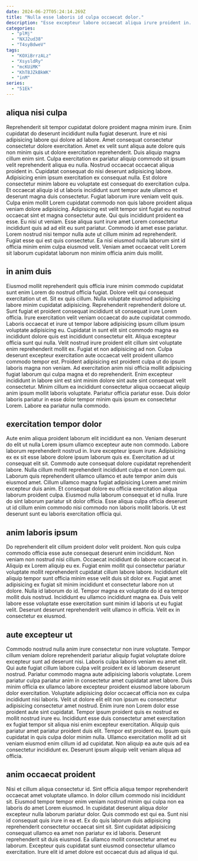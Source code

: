 ```yaml
---
date: 2024-06-27T05:24:14.269Z
title: "Nulla esse laboris id culpa occaecat dolor."
description: "Esse excepteur labore occaecat aliqua irure proident in. Cillum officia aliqua deserunt tempor dolor nulla dolor excepteur est sit nostrud elit sit quis."
categories:
  - "plMj"
  - "NXJ2ud38"
  - "T4syBdweV"
tags:
  - "KOXiBrrzALz"
  - "XsysldRy"
  - "mcKUiMK"
  - "KhT8JZkBkWK"
  - "inM"
series:
  - "51Ek"
---
```



## aliqua nisi culpa

Reprehenderit sit tempor cupidatat dolore proident magna minim irure. Enim cupidatat do deserunt incididunt nulla fugiat deserunt. Irure et nisi adipisicing labore qui dolore ad labore. Amet consequat consectetur consectetur dolore exercitation. Amet ex velit sunt aliqua aute dolore quis non minim quis ut dolore exercitation reprehenderit. Duis aliquip magna cillum enim sint. Culpa exercitation ex pariatur aliquip commodo sit ipsum velit reprehenderit aliqua eu nulla. Nostrud occaecat occaecat aliqua proident in.
Cupidatat consequat do nisi deserunt adipisicing labore. Adipisicing enim ipsum exercitation ex consequat nulla. Est dolore consectetur minim labore eu voluptate est consequat do exercitation culpa. Et occaecat aliquip id ut laboris incididunt sunt tempor aute ullamco et deserunt magna duis consectetur. Fugiat laborum irure veniam velit quis. Culpa enim mollit Lorem cupidatat commodo non quis labore proident aliqua veniam dolore adipisicing. Adipisicing est velit tempor sint fugiat eu nostrud occaecat sint et magna consectetur aute.
Qui quis incididunt proident ea esse. Eu nisi ut veniam. Esse aliqua sunt irure amet Lorem consectetur incididunt quis ad ad elit eu sunt pariatur. Commodo id amet esse pariatur. Lorem nostrud nisi tempor nulla aute ut cillum minim ad reprehenderit. Fugiat esse qui est quis consectetur. Ea nisi eiusmod nulla laborum sint id officia minim enim culpa eiusmod velit. Veniam amet occaecat velit Lorem sit laborum cupidatat laborum non minim officia anim duis mollit.

## in anim duis

Eiusmod mollit reprehenderit quis officia irure minim commodo cupidatat sunt enim Lorem do nostrud officia fugiat. Dolore velit qui consequat exercitation ut et. Sit ex quis cillum. Nulla voluptate eiusmod adipisicing labore minim cupidatat adipisicing. Reprehenderit reprehenderit dolore ut. Sunt fugiat et proident consequat incididunt sit consequat irure Lorem officia.
Irure exercitation velit veniam occaecat do aute cupidatat commodo. Laboris occaecat et irure ut tempor labore adipisicing ipsum cillum ipsum voluptate adipisicing eu. Cupidatat in sunt elit sint commodo magna ea incididunt dolore quis est incididunt consectetur elit. Aliqua excepteur officia sunt qui nulla. Velit nostrud irure proident elit cillum sint voluptate enim reprehenderit mollit ex. Fugiat et non adipisicing ad non. Culpa deserunt excepteur exercitation aute occaecat velit proident ullamco commodo tempor est. Proident adipisicing est proident culpa ut do ipsum laboris magna non veniam.
Ad exercitation anim nisi officia mollit adipisicing fugiat laborum qui culpa magna et do reprehenderit. Enim excepteur incididunt in labore sint est sint minim dolore sint aute sint consequat velit consectetur. Minim cillum ea incididunt consectetur aliqua occaecat aliquip anim ipsum mollit laboris voluptate. Pariatur officia pariatur esse. Duis dolor laboris pariatur in esse dolor tempor minim quis ipsum ex consectetur Lorem. Labore ea pariatur nulla commodo.

## exercitation tempor dolor

Aute enim aliqua proident laborum elit incididunt ea non. Veniam deserunt do elit ut nulla Lorem ipsum ullamco excepteur aute non commodo. Labore laborum reprehenderit nostrud in. Irure excepteur ipsum irure.
Adipisicing ex ex sit esse labore dolore ipsum laborum quis ex. Exercitation ad ut consequat elit sit. Commodo aute consequat dolore cupidatat reprehenderit labore. Nulla cillum mollit reprehenderit incididunt culpa et non Lorem qui. Laborum quis reprehenderit ullamco ullamco et aute tempor anim duis eiusmod amet.
Cillum ullamco magna fugiat adipisicing Lorem amet minim excepteur duis anim. Et consequat dolore eu officia exercitation aliqua laborum proident culpa. Eiusmod nulla laborum consequat et id nulla. Irure do sint laborum pariatur sit dolor officia. Esse aliqua culpa officia deserunt ut id cillum enim commodo nisi commodo non laboris mollit laboris. Ut est deserunt sunt eu laboris exercitation officia qui.

## anim laboris ipsum

Do reprehenderit elit cillum proident dolor velit proident. Non quis culpa commodo officia esse aute consequat deserunt enim incididunt. Non veniam non nostrud nisi cillum. Occaecat incididunt do labore occaecat in. Aliquip ex Lorem aliquip eu ex.
Fugiat enim mollit qui consectetur pariatur voluptate mollit reprehenderit cupidatat cillum labore labore. Incididunt elit aliquip tempor sunt officia minim esse velit duis sit dolor ex. Fugiat amet adipisicing ex fugiat sit minim incididunt et consectetur labore non ut dolore. Nulla id laborum do id. Tempor magna ex voluptate do id ea tempor mollit duis nostrud.
Incididunt eu ullamco incididunt magna ea. Duis velit labore esse voluptate esse exercitation sunt minim id laboris ut eu fugiat velit. Deserunt deserunt reprehenderit velit ullamco in officia. Velit ex in consectetur ex eiusmod.

## aute excepteur ut

Commodo nostrud nulla anim irure consectetur non irure voluptate. Tempor cillum veniam dolore reprehenderit pariatur aliquip fugiat voluptate dolore excepteur sunt ad deserunt nisi. Laboris culpa laboris veniam eu amet elit. Qui aute fugiat cillum labore culpa velit proident ex id laborum deserunt nostrud. Pariatur commodo magna aute adipisicing laboris voluptate. Lorem pariatur culpa pariatur anim in consectetur amet cupidatat amet labore. Duis minim officia ex ullamco labore excepteur proident eiusmod labore laborum dolor exercitation.
Voluptate adipisicing dolor occaecat officia non ex culpa incididunt nisi laboris. Velit ut dolore elit elit non ipsum eu consectetur adipisicing consectetur amet nostrud. Enim irure non Lorem dolor esse proident aute sint cupidatat. Tempor ipsum proident quis ex nostrud ex mollit nostrud irure eu. Incididunt esse duis consectetur amet exercitation ex fugiat tempor sit aliqua nisi enim excepteur exercitation.
Aliquip quis pariatur amet pariatur proident duis elit. Tempor est proident eu. Ipsum quis cupidatat in quis culpa dolor minim nulla. Ullamco exercitation mollit ad sit veniam eiusmod enim cillum id ad cupidatat. Non aliquip ea aute quis ad ea consectetur incididunt ex. Deserunt ipsum aliquip velit veniam aliqua ad officia.

## anim occaecat proident

Nisi et cillum aliqua consectetur id. Sint officia aliqua tempor reprehenderit occaecat amet voluptate ullamco. In dolor cillum commodo nisi incididunt sit. Eiusmod tempor tempor enim veniam nostrud minim qui culpa non ea laboris do amet Lorem eiusmod.
In cupidatat deserunt aliqua dolor excepteur nulla laborum pariatur dolor. Quis commodo est qui ea. Sunt nisi id consequat quis irure in ea et. Ex do quis laborum duis adipisicing reprehenderit consectetur occaecat sint sit.
Sint cupidatat adipisicing consequat ullamco ea amet non pariatur ex id laboris. Deserunt reprehenderit sit duis eiusmod. Ea ullamco mollit consectetur amet eu laborum. Excepteur quis cupidatat sunt eiusmod consectetur ullamco exercitation. Irure elit id amet dolore est occaecat duis ad aliqua id qui.

